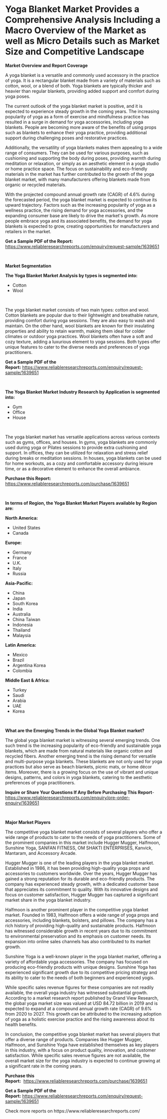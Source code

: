 <p><h1>Yoga Blanket Market Provides a Comprehensive Analysis Including a Macro Overview of the Market as well as Micro Details such as Market Size and Competitive Landscape</h1></p><p><strong>Market Overview and Report Coverage</strong></p>
<p><p>A yoga blanket is a versatile and commonly used accessory in the practice of yoga. It is a rectangular blanket made from a variety of materials such as cotton, wool, or a blend of both. Yoga blankets are typically thicker and heavier than regular blankets, providing added support and comfort during yoga poses.</p><p>The current outlook of the yoga blanket market is positive, and it is expected to experience steady growth in the coming years. The increasing popularity of yoga as a form of exercise and mindfulness practice has resulted in a surge in demand for yoga accessories, including yoga blankets. People are becoming more aware of the benefits of using props such as blankets to enhance their yoga practice, providing additional support during challenging poses and restorative practices.</p><p>Additionally, the versatility of yoga blankets makes them appealing to a wide range of consumers. They can be used for various purposes, such as cushioning and supporting the body during poses, providing warmth during meditation or relaxation, or simply as an aesthetic element in a yoga studio or home practice space. The focus on sustainability and eco-friendly materials in the market has further contributed to the growth of the yoga blanket market, with many manufacturers offering blankets made from organic or recycled materials.</p><p>With the projected compound annual growth rate (CAGR) of 4.6% during the forecasted period, the yoga blanket market is expected to continue its upward trajectory. Factors such as the increasing popularity of yoga as a wellness practice, the rising demand for yoga accessories, and the expanding consumer base are likely to drive the market's growth. As more people embrace yoga and its associated benefits, the demand for yoga blankets is expected to grow, creating opportunities for manufacturers and retailers in the market.</p></p>
<p><strong>Get a Sample PDF of the Report:</strong> <a href="https://www.reliableresearchreports.com/enquiry/request-sample/1639651">https://www.reliableresearchreports.com/enquiry/request-sample/1639651</a></p>
<p>&nbsp;</p>
<p><strong>Market Segmentation</strong></p>
<p><strong>The Yoga Blanket Market Analysis by types is segmented into:</strong></p>
<p><ul><li>Cotton</li><li>Wool</li></ul></p>
<p>&nbsp;</p>
<p><p>The yoga blanket market consists of two main types: cotton and wool. Cotton blankets are popular due to their lightweight and breathable nature, providing comfort during yoga sessions. They are also easy to wash and maintain. On the other hand, wool blankets are known for their insulating properties and ability to retain warmth, making them ideal for colder climates or outdoor yoga practices. Wool blankets often have a soft and cozy texture, adding a luxurious element to yoga sessions. Both types offer unique features to cater to the diverse needs and preferences of yoga practitioners.</p></p>
<p><strong>Get a Sample PDF of the Report:</strong>&nbsp;<a href="https://www.reliableresearchreports.com/enquiry/request-sample/1639651">https://www.reliableresearchreports.com/enquiry/request-sample/1639651</a></p>
<p>&nbsp;</p>
<p><strong>The Yoga Blanket Market Industry Research by Application is segmented into:</strong></p>
<p><ul><li>Gym</li><li>Office</li><li>House</li></ul></p>
<p>&nbsp;</p>
<p><p>The yoga blanket market has versatile applications across various contexts such as gyms, offices, and houses. In gyms, yoga blankets are commonly used during yoga or Pilates sessions to provide extra cushioning and support. In offices, they can be utilized for relaxation and stress relief during breaks or meditation sessions. In houses, yoga blankets can be used for home workouts, as a cozy and comfortable accessory during leisure time, or as a decorative element to enhance the overall ambiance.</p></p>
<p><strong>Purchase this Report:</strong>&nbsp; <a href="https://www.reliableresearchreports.com/purchase/1639651">https://www.reliableresearchreports.com/purchase/1639651</a></p>
<p>&nbsp;</p>
<p><strong>In terms of Region, the Yoga Blanket Market Players available by Region are:</strong></p>
<p>
    <p> <strong> North America: </strong>
        <ul>
            <li>United States</li>
            <li>Canada</li>
        </ul>
        </p> 
    <p> <strong> Europe: </strong>
        <ul>
            <li>Germany</li>
            <li>France</li>
            <li>U.K.</li>
            <li>Italy</li>
            <li>Russia</li>
        </ul>
        </p> 
    <p> <strong> Asia-Pacific: </strong>
        <ul>
            <li>China</li>
            <li>Japan</li>
            <li>South Korea</li>
            <li>India</li>
            <li>Australia</li>
            <li>China Taiwan</li>
            <li>Indonesia</li>
            <li>Thailand</li>
            <li>Malaysia</li>
        </ul>
        </p> 
    <p> <strong> Latin America: </strong>
        <ul>
            <li>Mexico</li>
            <li>Brazil</li>
            <li>Argentina Korea</li>
            <li>Colombia</li>
        </ul>
        </p> 
    <p> <strong> Middle East & Africa: </strong>
        <ul>
            <li>Turkey</li>
            <li>Saudi</li>
            <li>Arabia</li>
            <li>UAE</li>
            <li>Korea</li>
        </ul>
    </p>
    </p>
<p>&nbsp;</p>
<p><strong>What are the Emerging Trends in the Global Yoga Blanket market?</strong></p>
<p><p>The global yoga blanket market is witnessing several emerging trends. One such trend is the increasing popularity of eco-friendly and sustainable yoga blankets, which are made from natural materials like organic cotton and recycled fibers. Another emerging trend is the rising demand for versatile and multi-purpose yoga blankets. These blankets are not only used for yoga practices but also serve as beach blankets, picnic mats, or home décor items. Moreover, there is a growing focus on the use of vibrant and unique designs, patterns, and colors in yoga blankets, catering to the aesthetic preferences of yoga practitioners.</p></p>
<p><strong>Inquire or Share Your Questions If Any Before Purchasing This Report</strong>- <a href="https://www.reliableresearchreports.com/enquiry/pre-order-enquiry/1639651">https://www.reliableresearchreports.com/enquiry/pre-order-enquiry/1639651</a></p>
<p>&nbsp;</p>
<p><strong>Major Market Players</strong></p>
<p><p>The competitive yoga blanket market consists of several players who offer a wide range of products to cater to the needs of yoga practitioners. Some of the prominent companies in this market include Hugger Mugger, Halfmoon, Sunshine Yoga, SANFAN FITNESS, OM SHAKTI ENTERPRISES, Kanvick, Mantaram, and Accessory Arcade.</p><p>Hugger Mugger is one of the leading players in the yoga blanket market. Established in 1986, it has been providing high-quality yoga props and accessories to customers worldwide. Over the years, Hugger Mugger has gained a strong reputation for its durable and eco-friendly products. The company has experienced steady growth, with a dedicated customer base that appreciates its commitment to quality. With its innovative designs and focus on customer satisfaction, Hugger Mugger has captured a significant market share in the yoga blanket industry.</p><p>Halfmoon is another prominent player in the competitive yoga blanket market. Founded in 1983, Halfmoon offers a wide range of yoga props and accessories, including blankets, bolsters, and pillows. The company has a rich history of providing high-quality and sustainable products. Halfmoon has witnessed considerable growth in recent years due to its commitment to environmental preservation and its emphasis on customer needs. Its expansion into online sales channels has also contributed to its market growth.</p><p>Sunshine Yoga is a well-known player in the yoga blanket market, offering a variety of affordable yoga accessories. The company has focused on producing eco-friendly products with unique designs. Sunshine Yoga has experienced significant growth due to its competitive pricing strategy and its ability to cater to the needs of both beginners and experienced yogis.</p><p>While specific sales revenue figures for these companies are not readily available, the overall yoga industry has witnessed substantial growth. According to a market research report published by Grand View Research, the global yoga market size was valued at USD 84.72 billion in 2019 and is expected to expand at a compound annual growth rate (CAGR) of 9.6% from 2020 to 2027. This growth can be attributed to the increasing adoption of yoga as a holistic exercise practice and the rising awareness about its health benefits.</p><p>In conclusion, the competitive yoga blanket market has several players that offer a diverse range of products. Companies like Hugger Mugger, Halfmoon, and Sunshine Yoga have established themselves as key players in this industry, with a focus on product quality, innovation, and customer satisfaction. While specific sales revenue figures are not available, the overall market size for the yoga industry is expected to continue growing at a significant rate in the coming years.</p></p>
<p><strong>Purchase this Report:</strong>&nbsp;&nbsp;<a href="https://www.reliableresearchreports.com/purchase/1639651">https://www.reliableresearchreports.com/purchase/1639651</a></p>
<p></p>
<p><strong>Get a Sample PDF of the Report:</strong>&nbsp;<a href="https://www.reliableresearchreports.com/enquiry/request-sample/1639651">https://www.reliableresearchreports.com/enquiry/request-sample/1639651</a></p>
<p>Check more reports on https://www.reliableresearchreports.com/</p>